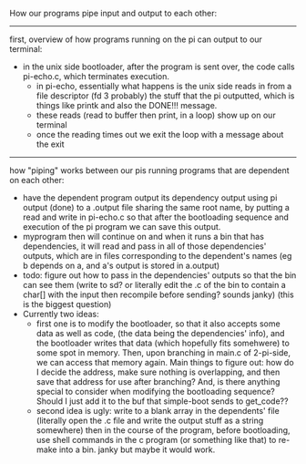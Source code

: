 How our programs pipe input and output to each other:

---

first, overview of how programs running on the pi can output to our terminal:
- in the unix side bootloader, after the program is sent over, the code calls pi-echo.c, which terminates execution.
	- in pi-echo, essentially what happens is the unix side reads in from a file descriptor (fd 3 probably) the stuff that the pi outputted, which is things like printk and also the DONE!!! message. 
	- these reads (read to buffer then print, in a loop) show up on our terminal
	- once the reading times out we exit the loop with a message about the exit

---

how "piping" works between our pis running programs that are dependent on each other:

- have the dependent program output its dependency output using pi output (done) to a .output file sharing the same root name, by putting a read and write in pi-echo.c so that after the bootloading sequence and execution of the pi program we can save this output.
- myprogram then will continue on and when it runs a bin that has dependencies, it will read and pass in all of those dependencies' outputs, which are in files corresponding to the dependent's names (eg b depends on a, and a's output is stored in a.output) 
- todo: figure out how to pass in the dependencies' outputs so that the bin can see them (write to sd? or literally edit the .c of the bin to contain a char[] with the input then recompile before sending? sounds janky) (this is the biggest question)
- Currently two ideas: 
	- first one is to modify the bootloader, so that it also accepts some data as well as code, (the data being the dependencies' info), and the bootloader writes that data (which hopefully fits somehwere) to some spot in memory. Then, upon branching in main.c of 2-pi-side, we can access that memory again. Main things to figure out: how do I decide the address, make sure nothing is overlapping, and then save that address for use after branching? And, is there anything special to consider when modifying the bootloading sequence? Should I just add it to the buf that simple-boot sends to get_code?? 
	- second idea is ugly: write to a blank array in the dependents' file (literally open the .c file and write the output stuff as a string somewhere) then in the course of the program, before bootloading, use shell commands in the c program (or something like that) to re-make into a bin. janky but maybe it would work. 


